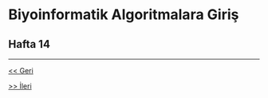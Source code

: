 # Biyoinformatik Algoritmalara Giriş
## Hafta 14

---

[<< Geri](https://github.com/LIIIs4ma/BiyoinformatikAG/blob/main/hafta13.md)

[>> İleri](https://github.com/LIIIs4ma/BiyoinformatikAG/blob/main/README.md)
